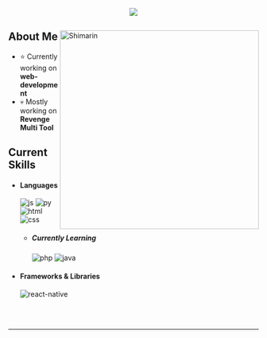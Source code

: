 <p align = center ><img src="https://cdn.discordapp.com/attachments/1001026188669616188/1067185299056234527/bob.png"> </p>

<div>

<img align="right" width="400" alt="Shimarin" src="https://i.pinimg.com/736x/74/a5/07/74a5077ffb1b54963516a2d5254d3f23.jpg"/>

<h2> About Me</h2>
  
- ⭐ Currently working on **web-development**
- 💀 Mostly working on **Revenge Multi Tool**
  
<h2> Current Skills</h2>
  
- <h4> Languages </h4>
  <img src = "https://img.shields.io/badge/JavaScript-323330?style=for-the-badge&logo=javascript&logoColor=F7DF1E" alt = "js" />
  <img src = "https://img.shields.io/badge/Python-%23ED8B00?style=for-the-badge&logo=python&logoColor=white" alt = "py" />
  <img src = "https://img.shields.io/badge/HTML5-E34F26?style=for-the-badge&logo=html5&logoColor=white" alt = "html" />
  <img src = "https://img.shields.io/badge/CSS3-1572B6?style=for-the-badge&logo=css3&logoColor=white" alt = "css" />
  
  - <h5> Currently Learning </h5>
    <img src = "https://img.shields.io/badge/PHP-%23563D7C.svg?style=for-the-badge&logo=php&logoColor=white" alt = "php" />
    <img src = "https://img.shields.io/badge/java-%23ED8B00.svg?style=for-the-badge&logo=java&logoColor=white" alt = "java" />
  
- <h4> Frameworks & Libraries </h4>
  <img src = "https://img.shields.io/badge/discord.js-%2320232a.svg?style=for-the-badge&logo=discord&logoColor=%2361DAFB" alt = "react-native" />
  
  </br></br>
  
<div align="right">
<a href=""></a>
  </div>
  </div>

------
